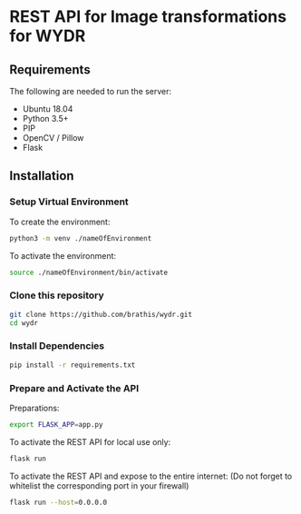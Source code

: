# REST API for Image transformations for WYDR

## Requirements
The following are needed to run the server:
- Ubuntu 18.04
- Python 3.5+
- PIP
- OpenCV / Pillow
- Flask

## Installation
### Setup Virtual Environment
To create the environment:

```bash
python3 -m venv ./nameOfEnvironment
```

To activate the environment:

```bash
source ./nameOfEnvironment/bin/activate
```
### Clone this repository

```bash
git clone https://github.com/brathis/wydr.git
cd wydr
```

### Install Dependencies

```bash
pip install -r requirements.txt
```

### Prepare and Activate the API

Preparations:
```bash
export FLASK_APP=app.py
```

To activate the REST API for local use only:
```bash
flask run
```

To activate the REST API and expose to the entire internet: (Do not forget to whitelist the corresponding port in your firewall)
```bash
flask run --host=0.0.0.0
```
